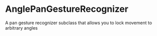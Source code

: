 # AnglePanGestureRecognizer
A pan gesture recognizer subclass that allows you to lock movement to arbitrary angles
